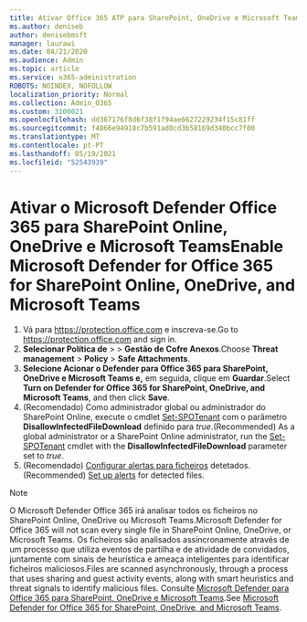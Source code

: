 ```yaml
---
title: Ativar Office 365 ATP para SharePoint, OneDrive e Microsoft Teams
ms.author: deniseb
author: denisebmsft
manager: laurawi
ms.date: 04/21/2020
ms.audience: Admin
ms.topic: article
ms.service: o365-administration
ROBOTS: NOINDEX, NOFOLLOW
localization_priority: Normal
ms.collection: Admin_O365
ms.custom: 3100021
ms.openlocfilehash: dd367176f8d6f38f1f94ae6627229234f15c81ff
ms.sourcegitcommit: f4866e94918c7b591ad0cd3b58169d340bcc7f00
ms.translationtype: MT
ms.contentlocale: pt-PT
ms.lasthandoff: 05/19/2021
ms.locfileid: "52543939"
---
```

# <a name="enable-microsoft-defender-for-office-365-for-sharepoint-online-onedrive-and-microsoft-teams"></a><span data-ttu-id="c7f15-102">Ativar o Microsoft Defender Office 365 para SharePoint Online, OneDrive e Microsoft Teams</span><span class="sxs-lookup"><span data-stu-id="c7f15-102">Enable Microsoft Defender for Office 365 for SharePoint Online, OneDrive, and Microsoft Teams</span></span>

1. <span data-ttu-id="c7f15-103">Vá para https://protection.office.com e inscreva-se.</span><span class="sxs-lookup"><span data-stu-id="c7f15-103">Go to https://protection.office.com and sign in.</span></span>
2. <span data-ttu-id="c7f15-104">**Selecionar Política de**  >    >  **Gestão de Cofre Anexos**.</span><span class="sxs-lookup"><span data-stu-id="c7f15-104">Choose **Threat management** > **Policy** > **Safe Attachments**.</span></span>
3. <span data-ttu-id="c7f15-105">**Selecione Acionar o Defender para Office 365 para SharePoint, OneDrive e Microsoft Teams e,** em seguida, clique em **Guardar**.</span><span class="sxs-lookup"><span data-stu-id="c7f15-105">Select **Turn on Defender for Office 365 for SharePoint, OneDrive, and Microsoft Teams**, and then click **Save**.</span></span>
4. <span data-ttu-id="c7f15-106">(Recomendado) Como administrador global ou administrador do SharePoint Online, execute o cmdlet [Set-SPOTenant](/powershell/module/sharepoint-online/Set-SPOTenant?view=sharepoint-ps) com o parâmetro **DisallowInfectedFileDownload** definido para *true*.</span><span class="sxs-lookup"><span data-stu-id="c7f15-106">(Recommended) As a global administrator or a SharePoint Online administrator, run the [Set-SPOTenant](/powershell/module/sharepoint-online/Set-SPOTenant?view=sharepoint-ps) cmdlet with the **DisallowInfectedFileDownload** parameter set to *true*.</span></span>
5. <span data-ttu-id="c7f15-107">(Recomendado) [Configurar alertas para ficheiros](/microsoft-365/security/office-365-security/turn-on-atp-for-spo-odb-and-teams#set-up-alerts-for-detected-files) detetados.</span><span class="sxs-lookup"><span data-stu-id="c7f15-107">(Recommended) [Set up alerts](/microsoft-365/security/office-365-security/turn-on-atp-for-spo-odb-and-teams#set-up-alerts-for-detected-files) for detected files.</span></span>

> [!NOTE]
> <span data-ttu-id="c7f15-108">O Microsoft Defender Office 365 irá analisar todos os ficheiros no SharePoint Online, OneDrive ou Microsoft Teams.</span><span class="sxs-lookup"><span data-stu-id="c7f15-108">Microsoft Defender for Office 365 will not scan every single file in SharePoint Online, OneDrive, or Microsoft Teams.</span></span> <span data-ttu-id="c7f15-109">Os ficheiros são analisados assíncronamente através de um processo que utiliza eventos de partilha e de atividade de convidados, juntamente com sinais de heurística e ameaça inteligentes para identificar ficheiros maliciosos.</span><span class="sxs-lookup"><span data-stu-id="c7f15-109">Files are scanned asynchronously, through a process that uses sharing and guest activity events, along with smart heuristics and threat signals to identify malicious files.</span></span> <span data-ttu-id="c7f15-110">Consulte [Microsoft Defender para Office 365 para SharePoint, OneDrive e Microsoft Teams](/microsoft-365/security/office-365-security/atp-for-spo-odb-and-teams).</span><span class="sxs-lookup"><span data-stu-id="c7f15-110">See [Microsoft Defender for Office 365 for SharePoint, OneDrive, and Microsoft Teams](/microsoft-365/security/office-365-security/atp-for-spo-odb-and-teams).</span></span>